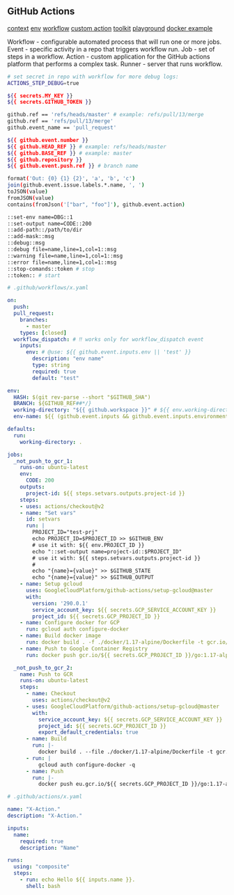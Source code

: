 GitHub Actions
-

[context](https://docs.github.com/en/actions/learn-github-actions/contexts#github-context)
[env](https://docs.github.com/en/actions/learn-github-actions/environment-variables#default-environment-variables)
[workflow](https://docs.github.com/en/actions/using-workflows)
[custom action](https://docs.github.com/en/actions/creating-actions/about-custom-actions)
[toolkit](https://github.com/actions/toolkit)
[playground](https://github-actions-hero.vercel.app/)
[docker example](https://github.com/cn007b/docker-ubuntu/blob/master/.github/workflows/docker-image.yml)

Workflow - configurable automated process that will run one or more jobs.
Event - specific activity in a repo that triggers workflow run.
Job - set of steps in a workflow.
Action - custom application for the GitHub actions platform that performs a complex task.
Runner - server that runs workflow.

````sh
# set secret in repo with workflow for more debug logs:
ACTIONS_STEP_DEBUG=true

${{ secrets.MY_KEY }}
${{ secrets.GITHUB_TOKEN }}

github.ref == 'refs/heads/master' # example: refs/pull/13/merge
github.ref == 'refs/pull/13/merge'
github.event_name == 'pull_request'

${{ github.event.number }}
${{ github.HEAD_REF }} # example: refs/heads/master
${{ github.BASE_REF }} # example: master
${{ github.repository }}
${{ github.event.push.ref }} # branch name

format('Out: {0} {1} {2}', 'a', 'b', 'c')
join(github.event.issue.labels.*.name, ', ')
toJSON(value)
fromJSON(value)
contains(fromJson('["bar", "foo"]'), github.event.action)

::set-env name=DBG::1
::set-output name=CODE::200
::add-path::/path/to/dir
::add-mask::msg
::debug::msg
::debug file=name,line=1,col=1::msg
::warning file=name,line=1,col=1::msg
::error file=name,line=1,col=1::msg
::stop-comands::token # stop
::token:: # start
````

````yaml
# .github/workflows/x.yaml

on:
  push:
  pull_request:
    branches:
      - master
    types: [closed]
  workflow_dispatch: # ‼️ works only for workflow_dispatch event
    inputs:
      env: # @use: ${{ github.event.inputs.env || 'test' }}
        description: "env name"
        type: string
        required: true
        default: "test"

env:
  HASH: $(git rev-parse --short "$GITHUB_SHA")
  BRANCH: ${GITHUB_REF##*/}
  working-directory: "${{ github.workspace }}" # ${{ env.working-directory }}
  env-name: ${{ (github.event.inputs && github.event.inputs.environment) || 'stg' }}

defaults:
  run:
    working-directory: .

jobs:
  _not_push_to_gcr_1:
    runs-on: ubuntu-latest
    env:
      CODE: 200
    outputs:
      project-id: ${{ steps.setvars.outputs.project-id }}
    steps:
    - uses: actions/checkout@v2
    - name: "Set vars"
      id: setvars
      run: |
        PROJECT_ID="test-prj"
        echo PROJECT_ID=$PROJECT_ID >> $GITHUB_ENV
        # use it with: ${{ env.PROJECT_ID }}
        echo "::set-output name=project-id::$PROJECT_ID"
        # use it with: ${{ steps.setvars.outputs.project-id }}
        #
        echo "{name}={value}" >> $GITHUB_STATE
        echo "{name}={value}" >> $GITHUB_OUTPUT
    - name: Setup gcloud
      uses: GoogleCloudPlatform/github-actions/setup-gcloud@master
      with:
        version: '290.0.1'
        service_account_key: ${{ secrets.GCP_SERVICE_ACCOUNT_KEY }}
        project_id: ${{ secrets.GCP_PROJECT_ID }}
    - name: Configure docker for GCP
      run: gcloud auth configure-docker
    - name: Build docker image
      run: docker build . -f ./docker/1.17-alpine/Dockerfile -t gcr.io/${{ secrets.GCP_PROJECT_ID }}/go:1.17-alpine
    - name: Push to Google Container Registry
      run: docker push gcr.io/${{ secrets.GCP_PROJECT_ID }}/go:1.17-alpine

  _not_push_to_gcr_2:
    name: Push to GCR
    runs-on: ubuntu-latest
    steps:
      - name: Checkout
        uses: actions/checkout@v2
      - uses: GoogleCloudPlatform/github-actions/setup-gcloud@master
        with:
          service_account_key: ${{ secrets.GCP_SERVICE_ACCOUNT_KEY }}
          project_id: ${{ secrets.GCP_PROJECT_ID }}
          export_default_credentials: true
      - name: Build
        run: |-
          docker build . --file ./docker/1.17-alpine/Dockerfile -t gcr.io/${{ secrets.GCP_PROJECT_ID }}/go:1.17-alpine
      - run: |
          gcloud auth configure-docker -q
      - name: Push
        run: |-
          docker push eu.gcr.io/${{ secrets.GCP_PROJECT_ID }}/go:1.17-alpine

````

````yaml
# .github/actions/x.yaml

name: "X-Action."
description: "X-Action."

inputs:
  name:
    required: true
    description: "Name"

runs:
  using: "composite"
  steps:
    - run: echo Hello ${{ inputs.name }}.
      shell: bash
````
